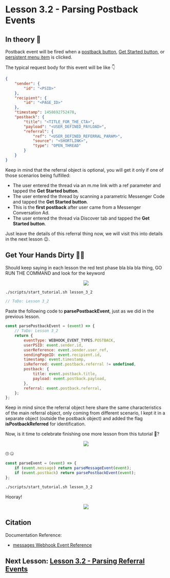 # Lesson 3.2 - Parsing Postback Events

## In theory 📖

Postback event will be fired when a [postback button](https://developers.facebook.com/docs/messenger-platform/send-api-reference/postback-button), [Get Started button](https://developers.facebook.com/docs/messenger-platform/messenger-profile/get-started-button), or [persistent menu item](https://developers.facebook.com/docs/messenger-platform/reference/messenger-profile-api/persistent-menu) is clicked.

The typical request body for this event will be like 👇

```json
{
    "sender": {
        "id": "<PSID>"
    },
    "recipient": {
        "id": "<PAGE_ID>"
    },
    "timestamp": 1458692752478,
    "postback": {
        "title": "<TITLE_FOR_THE_CTA>",
        "payload": "<USER_DEFINED_PAYLOAD>",
        "referral": {
            "ref": "<USER_DEFINED_REFERRAL_PARAM>",
            "source": "<SHORTLINK>",
            "type": "OPEN_THREAD"
        }
    }
}
```

Keep in mind that the referral object is optional, you will get it only if one of those scenarios being fulfilled:

-   The user entered the thread via an m.me link with a ref parameter and tapped the **Get Started button**.
-   The user entered the thread by scanning a parametric Messenger Code and tapped the **Get Started button**.
-   This is the **first postback** after user came from a Messenger Conversation Ad.
-   The user entered the thread via Discover tab and tapped the **Get Started button**.

Just leave the details of this referral thing now, we will visit this into details in the next lesson 😉.

## Get Your Hands Dirty 👩‍💻

Should keep saying in each lesson the red test phase bla bla bla thing, GO RUN THE COMMAND and look for the keyword

<p align="center">
  <img src="https://media.giphy.com/media/3otPowzRBqAi3h9uM0/giphy.gif" />
</p>

```sh
./scripts/start_tutorial.sh lesson_3_2
```

```javascript
// ToDo: Lesson 3_2
```

Paste the following code to **parsePostbackEvent**, just as we did in the previous lesson.

```javascript
const parsePostbackEvent = (event) => {
    // ToDo: Lesson 3_2
    return {
        eventType: WEBHOOK_EVENT_TYPES.POSTBACK,
        userPSID: event.sender.id,
        userReference: event.sender.user_ref,
        sendingPageID: event.recipient.id,
        timestamp: event.timestamp,
        isReferred: event.postback.referral != undefined,
        postback: {
            title: event.postback.title,
            payload: event.postback.payload,
        },
        referral: event.postback.referral,
    };
};
```

Keep in mind since the referral object here share the same characteristics of the main referral object, only coming from different scenario, I kept it in a separate object (outside the postback object) and added the flag **isPostbackReferred** for identification.

Now, is it time to celebrate finishing one more lesson from this tutorial 🤔?

<p align="center">
  <img src="https://media.giphy.com/media/Ii4xqW1M8M9hKrPcCe/giphy.gif" />
</p>

🙄 🤐

```js
const parseEvent = (event) => {
    if (event.message) return parseMessageEvent(event);
    if (event.postback) return parsePostbackEvent(event);
};
```

```sh
./scripts/start_tutorial.sh lesson_3_2
```

Hooray!

<p align="center">
  <img src="https://media.giphy.com/media/l2Sqb0owUC5s5tz5m/giphy.gif" />
</p>

## Citation

Documentation Reference:

-   [messages Webhook Event Reference](https://developers.facebook.com/docs/messenger-platform/reference/webhook-events/messaging_postbacks)

## Next Lesson: [Lesson 3.2 - Parsing Referral Events]()
